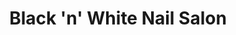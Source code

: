 ---
title: "Black 'n' White Nail Salon"
url: /bossier-city/black-n-white-nail-salon/
shop: beauty
---